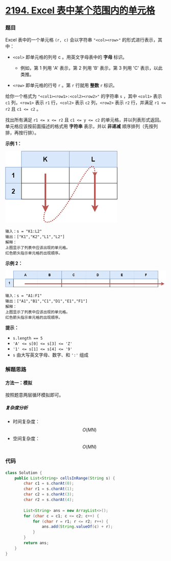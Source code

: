 # [2194. Excel 表中某个范围内的单元格](https://leetcode-cn.com/problems/cells-in-a-range-on-an-excel-sheet/)

### 题目

Excel 表中的一个单元格 `(r, c)` 会以字符串 `"<col><row>"` 的形式进行表示，其中：

- `<col>` 即单元格的列号 c 。用英文字母表中的 **字母** 标识。
    - 例如，第 1 列用 'A' 表示，第 2 列用 'B' 表示，第 3 列用 'C' 表示，以此类推。

- `<row>` 即单元格的行号 `r` 。第 `r` 行就用 **整数** `r` 标识。

给你一个格式为 `"<col1><row1>:<col2><row2>"` 的字符串 `s` ，其中 `<col1>` 表示 `c1` 列，`<row1>` 表示 `r1` 行，`<col2>` 表示 `c2` 列，`<row2>` 表示 `r2` 行，并满足 `r1 <= r2` 且 `c1 <= c2` 。

找出所有满足 `r1 <= x <= r2` 且 `c1 <= y <= c2` 的单元格，并以列表形式返回。单元格应该按前面描述的格式用 **字符串** 表示，并以 **非递减** 顺序排列（先按列排，再按行排）。

 

**示例 1：**

![img](6016Excel%E8%A1%A8%E4%B8%AD%E6%9F%90%E4%B8%AA%E8%8C%83%E5%9B%B4%E5%86%85%E7%9A%84%E5%8D%95%E5%85%83%E6%A0%BC.assets/ex1drawio.png)

```
输入：s = "K1:L2"
输出：["K1","K2","L1","L2"]
解释：
上图显示了列表中应该出现的单元格。
红色箭头指示单元格的出现顺序。
```

**示例 2：**

![img](6016Excel%E8%A1%A8%E4%B8%AD%E6%9F%90%E4%B8%AA%E8%8C%83%E5%9B%B4%E5%86%85%E7%9A%84%E5%8D%95%E5%85%83%E6%A0%BC.assets/exam2drawio.png)

```
输入：s = "A1:F1"
输出：["A1","B1","C1","D1","E1","F1"]
解释：
上图显示了列表中应该出现的单元格。 
红色箭头指示单元格的出现顺序。
```

 

**提示：**

- `s.length == 5`
- `'A' <= s[0] <= s[3] <= 'Z'`
- `'1' <= s[1] <= s[4] <= '9'`
- `s` 由大写英文字母、数字、和 `':'` 组成

### 解题思路

#### 方法一：模拟

按照题意两层循环模拟即可。

##### 复杂度分析

- 时间复杂度：$$ O(MN) $$
- 空间复杂度：$$ O(MN) $$

### 代码

```java
class Solution {
    public List<String> cellsInRange(String s) {
        char c1 = s.charAt(0);
        char r1 = s.charAt(1);
        char c2 = s.charAt(3);
        char r2 = s.charAt(4);

        List<String> ans = new ArrayList<>();
        for (char c = c1; c <= c2; c++) {
            for (char r = r1; r <= r2; r++) {
                ans.add(String.valueOf(c) + r);
            }
        }
        return ans;
    }
}
```

